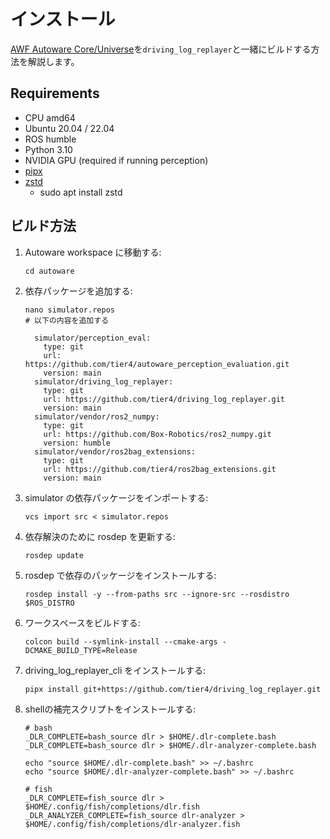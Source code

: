 # インストール

[AWF Autoware Core/Universe](https://github.com/autowarefoundation/autoware)を`driving_log_replayer`と一緒にビルドする方法を解説します。

## Requirements

- CPU amd64
- Ubuntu 20.04 / 22.04
- ROS humble
- Python 3.10
- NVIDIA GPU (required if running perception)
- [pipx](https://pypa.github.io/pipx/)
- [zstd](https://github.com/facebook/zstd)
  - sudo apt install zstd

## ビルド方法

1. Autoware workspace に移動する:

   ```shell
   cd autoware
   ```

2. 依存パッケージを追加する:

   ```shell
   nano simulator.repos
   # 以下の内容を追加する
   ```

   ```shell
     simulator/perception_eval:
       type: git
       url: https://github.com/tier4/autoware_perception_evaluation.git
       version: main
     simulator/driving_log_replayer:
       type: git
       url: https://github.com/tier4/driving_log_replayer.git
       version: main
     simulator/vendor/ros2_numpy:
       type: git
       url: https://github.com/Box-Robotics/ros2_numpy.git
       version: humble
     simulator/vendor/ros2bag_extensions:
       type: git
       url: https://github.com/tier4/ros2bag_extensions.git
       version: main
   ```

3. simulator の依存パッケージをインポートする:

   ```shell
   vcs import src < simulator.repos
   ```

4. 依存解決のために rosdep を更新する:

   ```shell
   rosdep update
   ```

5. rosdep で依存のパッケージをインストールする:

   ```shell
   rosdep install -y --from-paths src --ignore-src --rosdistro $ROS_DISTRO
   ```

6. ワークスペースをビルドする:

   ```shell
   colcon build --symlink-install --cmake-args -DCMAKE_BUILD_TYPE=Release
   ```

7. driving_log_replayer_cli をインストールする:

   ```shell
   pipx install git+https://github.com/tier4/driving_log_replayer.git
   ```

8. shellの補完スクリプトをインストールする:

   ```shell
   # bash
   _DLR_COMPLETE=bash_source dlr > $HOME/.dlr-complete.bash
   _DLR_COMPLETE=bash_source dlr > $HOME/.dlr-analyzer-complete.bash

   echo "source $HOME/.dlr-complete.bash" >> ~/.bashrc
   echo "source $HOME/.dlr-analyzer-complete.bash" >> ~/.bashrc
   ```

   ```shell
   # fish
   _DLR_COMPLETE=fish_source dlr > $HOME/.config/fish/completions/dlr.fish
   _DLR_ANALYZER_COMPLETE=fish_source dlr-analyzer > $HOME/.config/fish/completions/dlr-analyzer.fish
   ```
